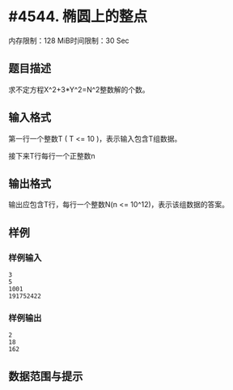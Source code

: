 # #4544. 椭圆上的整点

内存限制：128 MiB时间限制：30 Sec

## 题目描述

求不定方程X^2+3*Y^2=N^2整数解的个数。

## 输入格式

第一行一个整数T ( T <= 10 )，表示输入包含T组数据。

接下来T行每行一个正整数n

## 输出格式

输出应包含T行，每行一个整数N(n <= 10^12)，表示该组数据的答案。

## 样例

### 样例输入

    
    3
    5
    1001
    191752422
    

### 样例输出

    
    2
    18
    162
    

## 数据范围与提示
